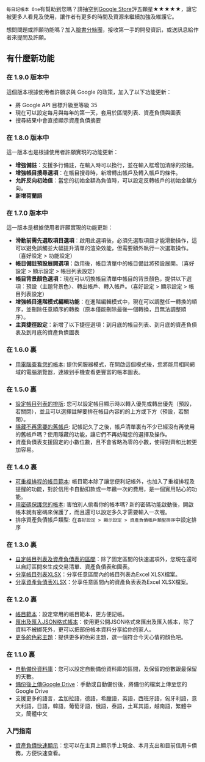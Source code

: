 `每日記帳本 One`有幫助到您嗎？請抽空到[Google Store](https://play.google.com/store/apps/details?id=com.colaorange.dailymoneyone)評五顆星★★★★★，讓它被更多人看見及使用，讓作者有更多的時間及資源來繼續加強及維護它。

想問問題或許願功能嗎？加入[臉書分絲團](https://www.facebook.com/colaorange.daily.money)，接收第一手的開發資訊，或送訊息給作者來提問及許願。

## 有什麼新功能

### 在 1.9.0 版本中
這個版本根據使用者許願求與 Google 的政策，加入了以下功能更新：
* 將 Google API 目標升級至等級 35  
* 現在可以設定每月與每年的第一天，套用於區間列表、資產負債與圖表  
* 搜尋結果中會直接顯示資產負債摘要  

### 在 1.8.0 版本中
這一版本也是根據使用者許願實現的功能更新：
* **增強備註**：支援多行備註，在輸入時可以換行，並在輸入框增加清除的按鈕。
* **增強帳目搜尋選項**：在帳目搜尋時，新增轉出帳戶及轉入帳戶的條件。
* **允許反向初始值**：當您的初始金額為負值時，可以設定反轉帳戶的初始金額方向。
* **新增荷蘭語**

### 在 1.7.0 版本中
這一版本是根據使用者許願實現的功能更新：
* **滑動前需先選取項目選項**：啟用此選項後，必須先選取項目才能滑動操作，這可以避免誤觸並大幅提升清單的渲染效能，但需要額外執行一次選取操作。（喜好設定 > 功能設定）
* **帳目備註預設展開選項**：啟用後，帳目清單中的帳目備註將預設展開。（喜好設定 > 顯示設定 > 帳目列表設定）
* **帳目背景顏色選項**：現在可以切換帳目清單中帳目的背景顏色，提供以下選項：預設（主題背景色）、轉出帳戶、轉入帳戶。（喜好設定 > 顯示設定 > 帳目列表設定）
* **增強帳目進階模式編輯功能**：在進階編輯模式中，現在可以調整任一轉換的順序，並刪除任意順序的轉換（原本僅能刪除最後一個轉換，且無法調整順序）。
* **主頁捷徑設定**：新增了以下捷徑選項：到月底的帳目列表、到月底的資產負債表及到月底的資產負債圖表

### 在 1.6.0 裏
* [用電腦查看您的帳本](https://youtu.be/Ag8cqg9gzi0): 提供伺服器模式，在開啟這個模式後，您將能用相同網域的電腦瀏覽器，連線到手機查看更豐富的帳本圖表。

### 在 1.5.0 裏
* [設定帳目列表的排版](https://youtu.be/TzQj2pY6sWs): 您可以設定帳目顯示時以轉入優先或轉出優先（預設，若關閉），並且可以選擇註解要排在帳目內容的的上方或下方（預設，若關閉）。
* [隱藏不再需要的舊帳戶](https://youtu.be/nKq7Mh_2nQA): 記帳記久了之後，帳戶清單裏有不少已經沒有再使用的舊帳戶嗎？使用隱藏的功能，讓它們不再妨礙您的選擇及操作。
* 資產負債表支援固定的小數位數，且不會省略為零的小數，使得對齊和比較更加容易。

### 在 1.4.0 裏
 * [可重複排程的帳目範本](https://youtu.be/TzQj2pY6sWs): 帳目範本除了讓您便利記帳外，也加入了重複排程及提醒的功能，對於信用卡自動扣款或一年繳一次的費用，是一個實用貼心的功能。
 * [用密碼保護您的帳本](https://youtu.be/peoYqNG_4pk): 害怕別人偷看你的帳本嗎? 新的密碼功能啟動後，開啟帳本就有密碼來保護了，而且還可以設定多久才需要輸入一次喔。
 * 排序資產負債帳戶類型: 在`喜好設定 > 顯示設定 > 資產負債帳戶類型排序`中設定排序

### 在 1.3.0 裏
 * [自定帳目列表及資產負債表的區間](https://youtu.be/O7EcLN82qIU)：除了固定區間的快速選項外，您現在還可以自訂區間來生成交易清單、資產負債表和圖表。
 * [分享帳目列表XLSX](https://youtu.be/Bf7j39fsCSc)：分享任意區間內的帳目列表為Excel XLSX檔案。
 * [分享資產負債表XLSX](https://youtu.be/kpxJxNsButA)：分享任意區間內的資產負表表為Excel XLSX檔案。
 
### 在 1.2.0 裏
 * [帳目範本](https://youtu.be/CtfJ5BecZfY)：設定常用的帳目範本，更方便記帳。
 * [匯出及匯入JSON格式帳本](https://youtu.be/bHGEH7zcj78)：使用更公開JSON格式來匯出及匯入帳本，除了資料不被綁死外，更可以把部份帳本資料分享給你的家人。
 * [更多的色彩主題](https://youtu.be/3Yw7m2AOvfc)：提供更多的色彩主題，選一個符合今天心情的顏色吧。

### 在 1.1.0 裏
 * [自動備份資料庫](https://youtube.com/shorts/dWePWDncx0k)：您可以設定自動備份資料庫的區間，及保留的份數跟最保留的天數。
 * [備份後上傳Google Drive](https://youtu.be/hOJdtKElLuw)：手動或自動備份後，將備份的檔案上傳至您的Google Drive
 * 支援更多的語言，孟加拉語，德語，希臘語，英語，西班牙語，匈牙利語，意大利語，日語，韓語，葡萄牙語，俄語，泰語，土耳其語，越南語，繁體中文，簡體中文

### 入門指南
 * [資產負債快速顯示](https://youtu.be/66tJxSrI_vQ)：您可以在主頁上顯示手上現金、本月支出和目前信用卡債務，方便快速查看。